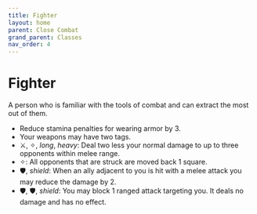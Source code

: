 ```yaml
---
title: Fighter
layout: home
parent: Close Combat
grand_parent: Classes
nav_order: 4
---
```


# Fighter
A person who is familiar with the tools of combat and can extract the most out of them.

* Reduce stamina penalties for wearing armor by 3.
* Your weapons may have two tags.
* ⚔, ✧, _long_, _heavy_: Deal two less your normal damage to up to three opponents within melee range.
* ✧: All opponents that are struck are moved back 1 square.
* 🛡, _shield_: When an ally adjacent to you is hit with a melee attack you may reduce the damage by 2.
* 🛡, 🛡, _shield_: You may block 1 ranged attack targeting you.  It deals no damage and has no effect.
